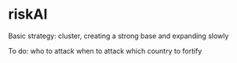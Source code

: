 riskAI
======
Basic strategy:
cluster, creating a strong base and expanding slowly

To do:
who to attack
when to attack
which country to fortify
